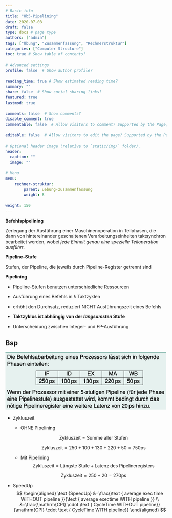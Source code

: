 ```yaml
---
# Basic info
title: "Ub5-Pipelining"
date: 2020-07-08
draft: false
type: docs # page type
authors: ["admin"]
tags: ["Übung", "Zusammenfassung", "Rechnerstruktur"]
categories: ["Computer Structure"]
toc: true # Show table of contents?

# Advanced settings
profile: false  # Show author profile?

reading_time: true # Show estimated reading time?
summary: ""
share: false  # Show social sharing links?
featured: true
lastmod: true

comments: false  # Show comments?
disable_comment: true
commentable: false  # Allow visitors to comment? Supported by the Page, Post, and Docs content types.

editable: false  # Allow visitors to edit the page? Supported by the Page, Post, and Docs content types.

# Optional header image (relative to `static/img/` folder).
header:
  caption: ""
  image: ""

# Menu
menu: 
    rechner-struktur:
        parent: uebung-zusammenfassung
        weight: 8

weight: 150
---
```


**Befehlspipelining**

Zerlegung der Ausführung einer Maschinenoperation in Teilphasen, die dann von hintereinander geschaltenen Verarbeitungseinheiten taktsynchron bearbeitet werden, wobei *jede Einheit genau eine spezielle Teiloperation ausführt.*

**Pipeline-Stufe**

Stufen, der Pipeline, die jeweils durch Pipeline-Register getrennt sind

**Pipelining**

- Pipeline-Stufen benutzen unterschiedliche Ressourcen
- Ausführung eines Befehls in $k$ Taktzyklen

- erhöht den Durchsatz, reduziert NICHT Ausführungszeit eines Befehls
- **Taktzyklus ist abhängig von der *langsamsten* Stufe**

- Unterscheidung zwischen Integer- und FP-Ausführung



## Bsp

<img src="https://raw.githubusercontent.com/EckoTan0804/upic-repo/master/uPic/截屏2020-07-02%2013.13.37.png" alt="截屏2020-07-02 13.13.37" style="zoom:80%;" />

- Zykluszeit

  - OHNE Pipelining

    $$
    \text{Zykluszeit} = \text{Summe aller Stufen}
    $$
    
    $$
    \text{Zykluszeit} = 250 + 100 + 130 + 220 + 50 = 750 \text{ps}
    $$
    
  - Mit Pipelining
    $$
    \text{Zykluszeit} = \text{Längste Stufe} + \text{Latenz des Pipelineregisters}
    $$
  
    $$
    \text{Zykluszeit} = 250 + 20 = 270 \text{ps}
    $$
  
    

- SpeedUp
  $$
  \begin{aligned} \text {SpeedUp} &=\frac{\text { average exec time WITHOUT pipeline }}{\text { average exectime WITH pipeline }} \\ &=\frac{\mathrm{CPI} \cdot \text { CycleTime WITHOUT pipeline}}{\mathrm{CPI} \cdot \text { CycleTime WITH pipeline}} \end{aligned}
  $$
  